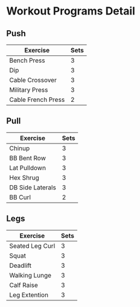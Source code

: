 # Workout Programs Detail

## Push

| Exercise           | Sets |
| ------------------ | ---- |
| Bench Press        | 3    |
| Dip                | 3    |
| Cable Crossover    | 3    |
| Military Press     | 3    |
| Cable French Press | 2    |

## Pull

| Exercise         | Sets |
| ---------------- | ---- |
| Chinup           | 3    |
| BB Bent Row      | 3    |
| Lat Pulldown     | 3    |
| Hex Shrug        | 3    |
| DB Side Laterals | 3    |
| BB Curl          | 2    |

## Legs

| Exercise        | Sets |
| --------------- | ---- |
| Seated Leg Curl | 3    |
| Squat           | 3    |
| Deadlift        | 3    |
| Walking Lunge   | 3    |
| Calf Raise      | 3    |
| Leg Extention   | 3    |
